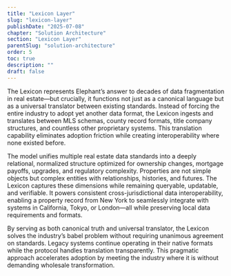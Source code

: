 ```yaml
---
title: "Lexicon Layer"
slug: "lexicon-layer"
publishDate: "2025-07-08"
chapter: "Solution Architecture"
section: "Lexicon Layer"
parentSlug: "solution-architecture"
order: 5
toc: true
description: ""
draft: false
---
```


The Lexicon represents Elephant’s answer to decades of data fragmentation in real estate—but crucially, it functions not just as a canonical language but as a universal translator between existing standards. Instead of forcing the entire industry to adopt yet another data format, the Lexicon ingests and translates between MLS schemas, county record formats, title company structures, and countless other proprietary systems. This translation capability eliminates adoption friction while creating interoperability where none existed before.

The model unifies multiple real estate data standards into a deeply relational, normalized structure optimized for ownership changes, mortgage payoffs, upgrades, and regulatory complexity. Properties are not simple objects but complex entities with relationships, histories, and futures. The Lexicon captures these dimensions while remaining queryable, updatable, and verifiable. It powers consistent cross-jurisdictional data interoperability, enabling a property record from New York to seamlessly integrate with systems in California, Tokyo, or London—all while preserving local data requirements and formats.

By serving as both canonical truth and universal translator, the Lexicon solves the industry’s babel problem without requiring unanimous agreement on standards. Legacy systems continue operating in their native formats while the protocol handles translation transparently. This pragmatic approach accelerates adoption by meeting the industry where it is without demanding wholesale transformation.
